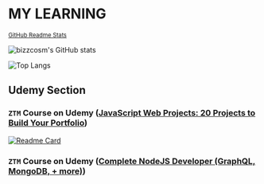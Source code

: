 # MY LEARNING

<sub><a href="https://github.com/anuraghazra/github-readme-stats">GitHub Readme Stats</a></sub>

![bizzcosm's GitHub stats](https://github-readme-stats.vercel.app/api?username=buzzcosm&show_icons=true&theme=radical)

![Top Langs](https://github-readme-stats.vercel.app/api/top-langs/?username=buzzcosm&layout=compact&theme=radical)

## Udemy Section

### `ZTM` Course on Udemy ([JavaScript Web Projects: 20 Projects to Build Your Portfolio](https://www.udemy.com/course/javascript-web-projects-to-build-your-portfolio-resume))

[![Readme Card](https://github-readme-stats.vercel.app/api/pin/?username=buzzcosm&repo=ztm-js-exercise-projects&theme=radical)](https://github.com/buzzcosm/ztm-js-exercise-projects)

### `ZTM` Course on Udemy ([Complete NodeJS Developer (GraphQL, MongoDB, + more)](https://www.udemy.com/course/complete-nodejs-developer-zero-to-mastery))


